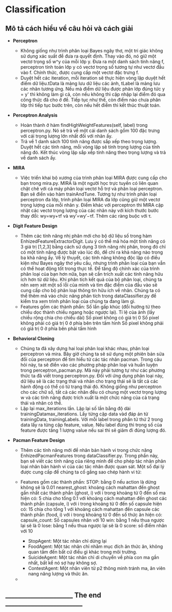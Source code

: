 # Classification
## Mô tả cách hiểu về câu hỏi và cách giải

- **Perceptron**
  - Không giống như trình phân loại Bayes ngây thơ, một tri giác không sử dụng xác suất để đưa ra quyết định. Thay vào đó, nó giữ một vectơ trọng số w^y của mỗi lớp y. Đưa ra một danh sách tính năng f, perceptron tính toán lớp y có vectơ trọng số tương tự như vectơ đầu vào f. Chính thức, được cung cấp một vectơ đặc trưng f.
  - Duyệt hết các iteration, mỗi iteration sẽ thực hiện vòng lặp duyệt hết điểm dữ liệu.tData là mảng lưu dữ liệu các ảnh, tLabel là mảng lưu các nhãn tương ứng. Nếu mà điểm dữ liệu được phân lớp đúng tức y = y' thì không làm gì cả, còn nếu không thì cập nhập lại điểm đó qua công thức đã cho ở đề. Tiếp tục như thế, còn điểm nào chưa phân lớp thì tiếp tục bước trên, còn nếu hết điểm thì kết thúc thuật toán. 
- **Perceptron Analysis**
  - Hoàn thành ở hàm findHighWeightFeatures(self, label) trong perceptron.py. Nó sẽ trả về một cái danh sách gồm 100 đặc trưng với cái trọng lượng lớn nhất đối với nhãn ấy. 
  - Trả về 1 danh sách 100 tính năng được sắp xếp theo trọng lượng. Duyệt hết các tính năng, mỗi vòng lặp sẽ tính trọng lượng của tính năng đó. Kết thúc vòng lặp sắp xếp tính năng theo trọng lượng và trả về danh sách ấy.
- **MIRA**
  - Việc triển khai bộ xương của trình phân loại MIRA được cung cấp cho bạn trong mira.py. MIRA là một người học trực tuyến có liên quan chặt chẽ với cả máy phân loại vectơ hỗ trợ và phân loại perceptron. Bạn sẽ điền vào hàm trainAndTune. Tương tự như trình phân loại perceptron đa lớp, trình phân loại MIRA đa lớp cũng giữ một vectơ trọng lượng của mỗi nhãn y. Điểm khác với perceptron thì MIRA cập nhật các vectơ trọng lượng của các nhãn này với kích thước bước thay đổi: wy=wy+τf và wy′=wy′−τf. Thêm các ràng buộc với τ.

- **Digit Feature Design**
  - Thêm các tính năng nhị phân mới cho bộ dữ liệu số trong hàm EnhizedFeatureExtractorDigit. Lưu ý có thể mã hóa một tính năng có 3 giá trị [1,2,3] bằng cách sử dụng 3 tính năng nhị phân, trong đó chỉ có một tính năng được bật vào lúc đó, để chỉ ra khả năng nào trong ba khả năng ấy. Về lý thuyết, các tính năng không độc lập có điều kiện như Bayes ngây thơ yêu cầu, nhưng trình phân loại của bạn vẫn có thể hoạt động tốt trong thực tế. Để tăng độ chính xác của trình phân loại của bạn hơn nữa, bạn sẽ cần trích xuất các tính năng hữu ích hơn từ dữ liệu. Khi phân tích kết quả của bộ phân loại, chúng ta nên xem xét một số lỗi của mình và tìm đặc điểm của đầu vào sẽ cung cấp cho bộ phân loại thông tin hữu ích về nhãn. Chúng ta có thể thêm mã vào chức năng phân tích trong dataClassifier.py để kiểm tra xem trình phân loại của chúng ta đang làm gì.
  - Features gồm các thành phần:
    Số lần gấp khúc (đổi hướng từ theo chiều dọc thành chiều ngang hoặc ngược lại).
    Tỉ lệ của ảnh (lấy chiều rộng chia cho chiều dài)
    Số pixel không có giá trị 0
    Số pixel không phải có giá trị 0 ở phía bên trên tấm hình
    Số pixel không phải có giá trị 0 ở phía bên phải tấm hình

- **Behavioral Cloning**
  - Chúng ta đã xây dựng hai loại phân loại khác nhau, phân loại perceptron và mira. Bây giờ chúng ta sẽ sử dụng một phiên bản sửa đổi của perceptron để tìm hiểu từ các tác nhân pacman. Trong câu hỏi này, ta sẽ điền vào các phương pháp phân loại và huấn luyện trong perceptron_pacman.py. Mã này phải tương tự như các phương thức ta đã viết trong perceptron.py. Đối với ứng dụng phân loại này, dữ liệu sẽ là các trạng thái và nhãn cho trạng thái sẽ là tất cả các hành động có thể có từ trạng thái đó. Không giống như perceptron cho các chữ số, tất cả các nhãn đều có chung một vectơ trọng lượng w và các tính năng được trích xuất là một chức năng của cả trạng thái và nhãn có thể.
  - Lặp lại max_iterations lần.
    Lặp lại số lần bằng độ dài trainingDatamax_iterations.
    Lấy từng cặp data vàd đáp án từ trainingData, trainingLabels.
    Với mỗi label trong phần tử thứ 2 trong data lấy ra từng cặp feature, value.
    Nếu label đúng thì trọng số của feature được tăng 1 lượng value nếu sai thì sẽ giảm đi đúng lượng đó.

- **Pacman Feature Design**
  - Thêm các tính năng mới để nhân bản hành vi trong chức năng EnhizedPacmanFeatures trong dataClassifier.py. Trong phần này, bạn sẽ viết các tính năng của riêng mình để cho phép tác nhân phân loại nhân bản hành vi của các tác nhân được quan sát. Một số đại lý được cung cấp để chúng ta cố gắng sao chép hành vi từ:
  - Features gồm các thành phần:
    STOP: bằng 0 nếu action là dừng không sẽ là 0.01
    nearest_ghost: khoảng cách mahattan đến ghost gần nhất
    các thành phần (ghost, i) với i trong khoảng từ 0 đến số ma hiện có: 5 chia cho tổng 0.1 với khoảng cách mahattan đến ghost
    các thành phần (capsule, i) với i trong khoảng từ 0 đến số capsule hiện có: 15 chia cho tổng 1 với khoảng cách mahattan đến capsule
    các thành phần (food, i) với i trong khoảng từ 0 đến số thức ăn hiện có:
    capsule_count: Số capsules nhân với 10
    win: bằng 1 nếu thua ngược lại sẽ là 0
    lose: bằng 1 nếu thua ngược lại sẽ là 0
    score: số điểm nhân với 10

    - StopAgent: Một tác nhân chỉ dừng lại
    - FoodAgent: Một tác nhân chỉ nhằm mục đích ăn thức ăn, không quan tâm đến bất cứ điều gì khác trong môi trường.
    - SuicideAgent: Một tác nhân chỉ di chuyển về phía con ma gần nhất, bất kể nó sợ hay không sợ.
    - ContestAgent: Một nhân viên từ p2 thông minh tránh ma, ăn viên nang năng lượng và thức ăn.
  - 
  
## _____________________ The end ________________________
  
